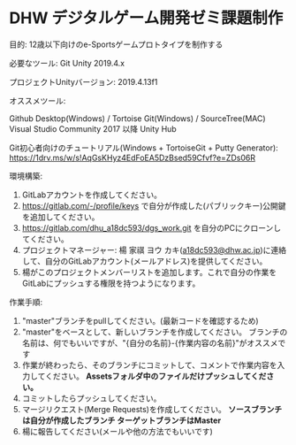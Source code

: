 # DHW デジタルゲーム開発ゼミ課題制作

目的: 12歳以下向けのe-Sportsゲームプロトタイプを制作する

必要なツール:
Git
Unity 2019.4.x

プロジェクトUnityバージョン: 2019.4.13f1

オススメツール:

Github Desktop(Windows) / Tortoise Git(Windows) / SourceTree(MAC)
Visual Studio Community 2017 以降
Unity Hub

Git初心者向けのチュートリアル(Windows + TortoiseGit + Putty Generator):
https://1drv.ms/w/s!AqGsKHyz4EdFoEA5DzBsed59Cfvf?e=ZDs06R

環境構築:
1. GitLabアカウントを作成してください。
1. https://gitlab.com/-/profile/keys で自分が作成した(パブリックキー)公開鍵を追加してください。
1. https://gitlab.com/dhu_a18dc593/dgs_work.git を自分のPCにクローンしてください。
1. プロジェクトマネージャー: 楊 家祺 ヨウ カキ(a18dc593@dhw.ac.jp)に連絡して、自分のGitLabアカウント(メールアドレス)を提供してください。
1. 楊がこのプロジェクトメンバーリストを追加します。これで自分の作業をGitLabにプッシュする権限を持つようになります。


作業手順:
1. "master"ブランチをpullしてください。(最新コードを確認するため)
1. "master"をベースとして、新しいブランチを作成してください。
ブランチの名前は、何でもいいですが、"{自分の名前}-{作業内容の名前}"がオススメです
1. 作業が終わったら、そのブランチにコミットして、コメントで作業内容を入力してください。
**Assetsフォルダ中のファイルだけプッシュしてください。**
1. コミットしたらプッシュしてください。
1. マージリクエスト(Merge Requests)を作成してください。
**ソースブランチは自分が作成したブランチ
ターゲットブランチはMaster**
1. 楊に報告してください(メールや他の方法でもいいです)
